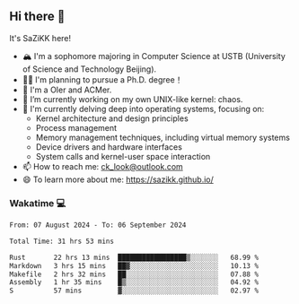 ## Hi there 👋

It's SaZiKK here!

- 🏔️ I'm a sophomore majoring in Computer Science  at USTB (University of Science and Technology Beijing).
- 🧑‍🎓 I'm planning to pursue a Ph.D. degree！
- 🚀 I'm a OIer and ACMer.
- 🔭 I’m currently working on my own UNIX-like kernel: chaos.
- 🌱 I'm currently delving deep into operating systems, focusing on:
  - Kernel architecture and design principles
  - Process management
  - Memory management techniques, including virtual memory systems
  - Device drivers and hardware interfaces
  - System calls and kernel-user space interaction
- 📫 How to reach me: ck_look@outlook.com
- 😄 To learn more about me: https://sazikk.github.io/

  
<!--
**SaZiKK/SaZiKK** is a ✨ _special_ ✨ repository because its `README.md` (this file) appears on your GitHub profile.

Here are some ideas to get you started:

- 🔭 I’m currently working on ...
- 🌱 I’m currently learning ...
- 👯 I’m looking to collaborate on ...
- 🤔 I’m looking for help with ...
- 💬 Ask me about ...
- 📫 How to reach me: ...
- 😄 Pronouns: ...
- ⚡ Fun fact: ...
-->

### Wakatime 💻

<!--START_SECTION:waka-->

```txt
From: 07 August 2024 - To: 06 September 2024

Total Time: 31 hrs 53 mins

Rust       22 hrs 13 mins  █████████████████▒░░░░░░░   68.99 %
Markdown   3 hrs 15 mins   ██▓░░░░░░░░░░░░░░░░░░░░░░   10.13 %
Makefile   2 hrs 32 mins   ██░░░░░░░░░░░░░░░░░░░░░░░   07.88 %
Assembly   1 hr 35 mins    █▒░░░░░░░░░░░░░░░░░░░░░░░   04.92 %
S          57 mins         ▓░░░░░░░░░░░░░░░░░░░░░░░░   02.97 %
```

<!--END_SECTION:waka-->
